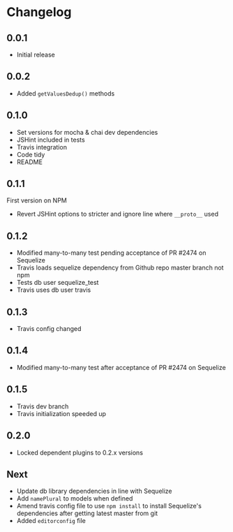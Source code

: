 # Changelog

## 0.0.1

* Initial release

## 0.0.2

* Added `getValuesDedup()` methods

## 0.1.0

* Set versions for mocha & chai dev dependencies
* JSHint included in tests
* Travis integration
* Code tidy
* README

## 0.1.1

First version on NPM

* Revert JSHint options to stricter and ignore line where `__proto__` used

## 0.1.2

* Modified many-to-many test pending acceptance of PR #2474 on Sequelize
* Travis loads sequelize dependency from Github repo master branch not npm
* Tests db user sequelize_test
* Travis uses db user travis

## 0.1.3

* Travis config changed

## 0.1.4

* Modified many-to-many test after acceptance of PR #2474 on Sequelize

## 0.1.5

* Travis dev branch
* Travis initialization speeded up

## 0.2.0

* Locked dependent plugins to 0.2.x versions

## Next

* Update db library dependencies in line with Sequelize
* Add `namePlural` to models when defined
* Amend travis config file to use `npm install` to install Sequelize's dependencies after getting latest master from git
* Added `editorconfig` file
